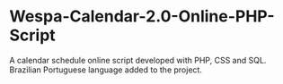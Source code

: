 # Wespa-Calendar-2.0-Online-PHP-Script
A calendar schedule online script developed with PHP, CSS and SQL. Brazilian Portuguese language added to the project.

